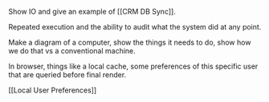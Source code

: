 Show IO and give an example of [[CRM DB Sync]].

Repeated execution and the ability to audit what the system did at any point.

Make a diagram of a computer, show the things it needs to do, show how we do that vs a conventional machine.

In browser, things like a local cache, some preferences of this specific user that are queried before final render.

[[Local User Preferences]]